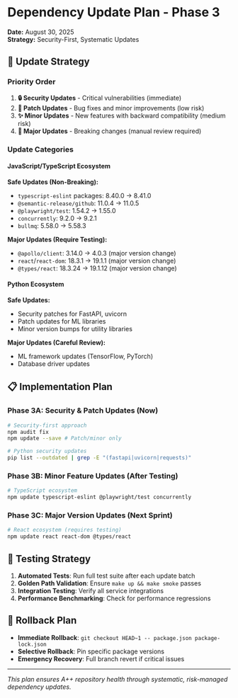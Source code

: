 # Dependency Update Plan - Phase 3
**Date:** August 30, 2025  
**Strategy:** Security-First, Systematic Updates

## 🎯 Update Strategy

### Priority Order
1. **🔒 Security Updates** - Critical vulnerabilities (immediate)
2. **🔧 Patch Updates** - Bug fixes and minor improvements (low risk)
3. **✨ Minor Updates** - New features with backward compatibility (medium risk)
4. **🚨 Major Updates** - Breaking changes (manual review required)

### Update Categories

#### JavaScript/TypeScript Ecosystem
**Safe Updates (Non-Breaking):**
- `typescript-eslint` packages: 8.40.0 → 8.41.0
- `@semantic-release/github`: 11.0.4 → 11.0.5
- `@playwright/test`: 1.54.2 → 1.55.0
- `concurrently`: 9.2.0 → 9.2.1
- `bullmq`: 5.58.0 → 5.58.3

**Major Updates (Require Testing):**
- `@apollo/client`: 3.14.0 → 4.0.3 (major version change)
- `react`/`react-dom`: 18.3.1 → 19.1.1 (major version change)
- `@types/react`: 18.3.24 → 19.1.12 (major version change)

#### Python Ecosystem
**Safe Updates:**
- Security patches for FastAPI, uvicorn
- Patch updates for ML libraries
- Minor version bumps for utility libraries

**Major Updates (Careful Review):**
- ML framework updates (TensorFlow, PyTorch)
- Database driver updates

## 📋 Implementation Plan

### Phase 3A: Security & Patch Updates (Now)
```bash
# Security-first approach
npm audit fix
npm update --save # Patch/minor only

# Python security updates
pip list --outdated | grep -E "(fastapi|uvicorn|requests)"
```

### Phase 3B: Minor Feature Updates (After Testing)
```bash
# TypeScript ecosystem
npm update typescript-eslint @playwright/test concurrently
```

### Phase 3C: Major Version Updates (Next Sprint)
```bash
# React ecosystem (requires testing)
npm update react react-dom @types/react
```

## 🧪 Testing Strategy

1. **Automated Tests**: Run full test suite after each update batch
2. **Golden Path Validation**: Ensure `make up && make smoke` passes
3. **Integration Testing**: Verify all service integrations
4. **Performance Benchmarking**: Check for performance regressions

## 🔄 Rollback Plan

- **Immediate Rollback**: `git checkout HEAD~1 -- package.json package-lock.json`
- **Selective Rollback**: Pin specific package versions
- **Emergency Recovery**: Full branch revert if critical issues

---
*This plan ensures A++ repository health through systematic, risk-managed dependency updates.*